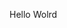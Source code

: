 Hello Wolrd


















































































































































































































































































































































































































































































































































































































































































































































































































































































































































































































































































































































































































































































































































































































































































































































































































































































































































































































































































































































































































































































































































































































































































































































































































































































































































































































































































































































































































































































































































































































































































































































































































































































































































































































































































































































































































































































































































































































































































































































































































































































































































































































































